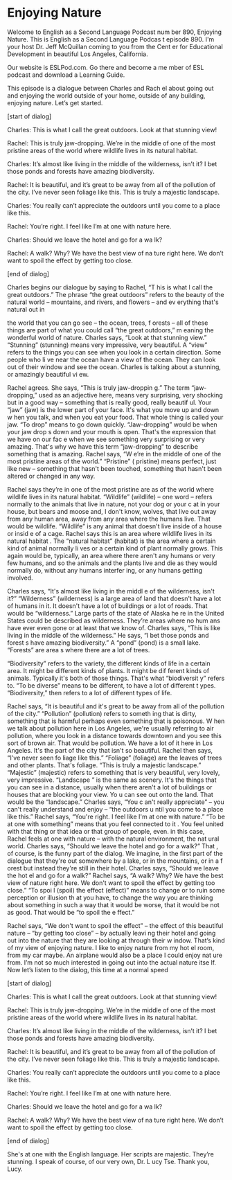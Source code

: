 # Enjoying Nature

Welcome to English as a Second Language Podcast num ber 890, Enjoying Nature. This is English as a Second Language Podcas t episode 890. I'm your host Dr. Jeff McQuillan coming to you from the Cent er for Educational Development in beautiful Los Angeles, California.

Our website is ESLPod.com. Go there and become a me mber of ESL podcast and download a Learning Guide.

This episode is a dialogue between Charles and Rach el about going out and enjoying the world outside of your home, outside of  any building, enjoying nature. Let’s get started.

[start of dialog]

Charles:  This is what I call the great outdoors.  Look at that stunning view!

Rachel:  This is truly jaw-dropping.  We’re in the middle of one of the most pristine areas of the world where wildlife lives in  its natural habitat.

Charles: It’s almost like living in the middle of the wilderness, isn’t it? I bet those ponds and forests have amazing biodiversity.

Rachel:  It is beautiful, and it’s great to be away  from all of the pollution of the city.  I’ve never seen foliage like this.  This is truly a majestic landscape.

Charles:  You really can’t appreciate the outdoors until you come to a place like this.

Rachel:  You’re right.  I feel like I’m at one with  nature here.

Charles:  Should we leave the hotel and go for a wa lk?

Rachel:  A walk?  Why?  We have the best view of na ture right here.  We don’t want to spoil the effect by getting too close.

[end of dialog]

Charles begins our dialogue by saying to Rachel, “T his is what I call the great outdoors.” The phrase “the great outdoors” refers to the beauty of the natural world – mountains, and rivers, and flowers – and ev erything that's natural out in

the world that you can go see – the ocean, trees, f orests – all of these things are part of what you could call “the great outdoors,” m eaning the wonderful world of nature. Charles says, “Look at that stunning view.”  “Stunning” (stunning) means very impressive, very beautiful. A “view” refers to  the things you can see when you look in a certain direction. Some people who li ve near the ocean have a view of the ocean. They can look out of their window and  see the ocean. Charles is talking about a stunning, or amazingly beautiful vi ew.

Rachel agrees. She says, “This is truly jaw-droppin g.” The term “jaw-dropping,” used as an adjective here, means very surprising, very shocking but in a good way – something that is really good, really beautif ul. Your “jaw” (jaw) is the lower part of your face. It's what you move up and down w hen you talk, and when you eat your food. That whole thing is called your jaw.  “To drop” means to go down quickly. “Jaw-dropping” would be when your jaw drop s down and your mouth is open. That's the expression that we have on our fac e when we see something very surprising or very amazing. That's why we have  this term “jaw-dropping” to describe something that is amazing. Rachel says, “W e’re in the middle of one of the most pristine areas of the world.” “Pristine” ( pristine) means perfect, just like new – something that hasn't been touched, something  that hasn't been altered or changed in any way.

Rachel says they’re in one of the most pristine are as of the world where wildlife lives in its natural habitat. “Wildlife” (wildlife)  – one word – refers normally to the animals that live in nature, not your dog or your c at in your house, but bears and moose and, I don't know, wolves, that live out away  from any human area, away from any area where the humans live. That would be wildlife. “Wildlife” is any animal that doesn't live inside of a house or insid e of a cage. Rachel says this is an area where wildlife lives in its natural habitat . The “natural habitat” (habitat) is the area where a certain kind of animal normally li ves or a certain kind of plant normally grows. This again would be, typically, an area where there aren't any humans or very few humans, and so the animals and the plants live and die as they would normally do, without any humans interfer ing, or any humans getting involved.

Charles says, “It's almost like living in the middl e of the wilderness, isn't it?” “Wilderness” (wilderness) is a large area of land that doesn't have a lot of humans in it. It doesn't have a lot of buildings or  a lot of roads. That would be “wilderness.” Large parts of the state of Alaska he re in the United States could be described as wilderness. They’re areas where no hum ans have ever even gone or at least that we know of. Charles says, “This is  like living in the middle of the wilderness.” He says, “I bet those ponds and forest s have amazing biodiversity.” A “pond” (pond) is a small lake. “Forests” are area s where there are a lot of trees.

“Biodiversity” refers to the variety, the different  kinds of life in a certain area. It might be different kinds of plants. It might be dif ferent kinds of animals. Typically it's both of those things. That's what “biodiversit y” refers to. “To be diverse” means to be different, to have a lot of different t ypes. “Biodiversity,” then refers to a lot of different types of life.

Rachel says, “It is beautiful and it's great to be away from all of the pollution of the city.” “Pollution” (pollution) refers to someth ing that is dirty, something that is harmful perhaps even something that is poisonous. W hen we talk about pollution here in Los Angeles, we're usually referring to air  pollution, where you look in a distance towards downtown and you see this sort of brown air. That would be pollution. We have a lot of it here in Los Angeles.  It's the part of the city that isn't so beautiful. Rachel then says, “I've never seen fo liage like this.” “Foliage” (foliage) are the leaves of trees and other plants.  That's foliage. “This is truly a majestic landscape.” “Majestic” (majestic) refers to something that is very beautiful, very lovely, very impressive. “Landscape ” is the same as scenery. It's the things that you can see in a distance, usually when there aren't a lot of buildings or houses that are blocking your view. Yo u can see out onto the land. That would be the “landscape.” Charles says, “You c an't really appreciate” – you can't really understand and enjoy – “the outdoors u ntil you come to a place like this.” Rachel says, “You're right. I feel like I'm at one with nature.” “To be at one with something” means that you feel connected to it . You feel united with that thing or that idea or that group of people, even. in this case, Rachel feels at one with nature – with the natural environment, the nat ural world. Charles says, “Should we leave the hotel and go for a walk?” That , of course, is the funny part of the dialog. We imagine, in the first part of the  dialogue that they're out somewhere by a lake, or in the mountains, or in a f orest but instead they're still in their hotel. Charles says, “Should we leave the hot el and go for a walk?” Rachel says, “A walk? Why? We have the best view of nature  right here. We don't want to spoil the effect by getting too close.” “To spoi l (spoil) the effect (effect)” means to change or to ruin some perception or illusion th at you have, to change the way you are thinking about something in such a way that  it would be worse, that it would be not as good. That would be “to spoil the e ffect.”

Rachel says, “We don't want to spoil the effect” – the effect of this beautiful nature – “by getting too close” – by actually leavi ng their hotel and going out into the nature that they are looking at through their w indow. That’s kind of my view of enjoying nature. I like to enjoy nature from my hot el room, from my car maybe. An airplane would also be a place I could enjoy nat ure from. I’m not so much interested in going out into the actual nature itse lf. Now let’s listen to the dialog, this time at a normal speed

[start of dialog]

Charles:  This is what I call the great outdoors.  Look at that stunning view!

Rachel:  This is truly jaw-dropping.  We’re in the middle of one of the most pristine areas of the world where wildlife lives in  its natural habitat.

Charles: It’s almost like living in the middle of the wilderness, isn’t it? I bet those ponds and forests have amazing biodiversity.

Rachel:  It is beautiful, and it’s great to be away  from all of the pollution of the city.  I’ve never seen foliage like this.  This is truly a majestic landscape.

Charles:  You really can’t appreciate the outdoors until you come to a place like this.

Rachel:  You’re right.  I feel like I’m at one with  nature here.

Charles:  Should we leave the hotel and go for a wa lk?

Rachel:  A walk?  Why?  We have the best view of na ture right here.  We don’t want to spoil the effect by getting too close.

[end of dialog]

She's at one with the English language. Her scripts  are majestic. They’re stunning. I speak of course, of our very own, Dr. L ucy Tse. Thank you, Lucy.



